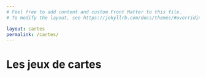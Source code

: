 ```yaml
---
# Feel free to add content and custom Front Matter to this file.
# To modify the layout, see https://jekyllrb.com/docs/themes/#overriding-theme-defaults

layout: cartes
permalink: /cartes/
---
```

<h1>Les jeux de cartes</h1>